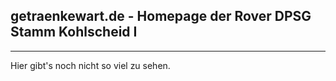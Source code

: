 getraenkewart.de - Homepage der Rover DPSG Stamm Kohlscheid I
-----------------------------------------------------------
-----------------------------------------------------------
Hier gibt's noch nicht so viel zu sehen.
